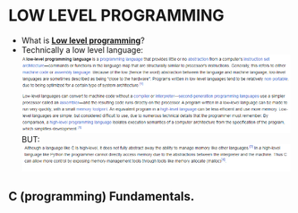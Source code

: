 # LOW LEVEL PROGRAMMING
* What is **[Low level programming](https://en.wikipedia.org/wiki/Low-level_programming_language)**?
* Technically a low level language: <br>
![low\_level](/assets/images/low_level.png) <br>
BUT:
![c\_low\_level](/assets/images/c_low_level.png)

## C (programming) Fundamentals.
